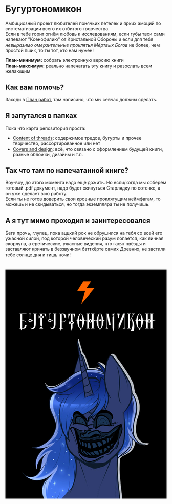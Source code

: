 # Бугуртономикон
Амбициозный проект любителей понячьих петелек и ярких эмоций по систематизации всего их отбитого творчества.<br>
Если в тебе горит огнём любовь к исследованиям, если губы твои сами напевают "Ксенофилию" от Кристальной Обороны и если для тебя <i>невыразимо омерзительные проклятья Мёртвых Богов</i> не более, чем простой пшик, то ты тот, кто нам нужен!

<b>План-минимум:</b> собрать электронную версию книги<br>
<b>План-максимум:</b> реально напечатать эту книгу и разослать всем желающим<br>

## Как вам помочь?
Заходи в <a href="https://github.com/Pony-and-Fire/buhurtonomicon/projects/1">План работ</a>, там написано, что мы сейчас должны сделать.

## Я запутался в папках
Пока что карта репозитория проста:
- <a href="https://github.com/Pony-and-Fire/buhurtonomicon/tree/master/Content%20of%20threads">Content of threads</a>: содержимое тредов, бугурты и прочее творчество, рассортированное или нет
- <a href="https://github.com/Pony-and-Fire/buhurtonomicon/tree/master/Covers%20and%20design">Covers and design</a>: всё, что связано с оформлением будущей книги, разные обложки, дизайны и т.п.
	
## Так что там по напечатанной книге?
Воу-воу, до этого момента надо ещё дожить. Но если/когда мы соберём готовый .pdf документ, надо будет скинуться Старлядку по сотенке, а он уже сделает всю работу.<br>
Если ты не готов доверить свои кровные проклятущим неймфагам, то можешь и не скидываться, но тогда экземпляра ты не получишь.

## А я тут мимо проходил и заинтересовался
Беги прочь, глупец, пока аццкий рок не обрушился на тебя со всей его ужасной силой, под которой человеческий разум лопается, как яичная скорлупа, а еретические, ужасные видения, что гасят звёзды и заставляют кричать в беззвучном баттхёрте самих Древних, не застили тебе солнце дня и тишь ночи!

<h1 align="center">
	<img width="700" src="https://github.com/Pony-and-Fire/buhurtonomicon/blob/master/Covers%20and%20design/15240794051440.jpg?raw=true">
</h1>
